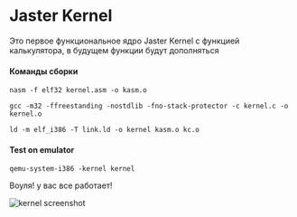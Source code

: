 Jaster Kernel
=======

Это первое функциональное ядро Jaster Kernel с функцией калькулятора, в будущем функции будут дополняться



#### Команды сборки ####
```
nasm -f elf32 kernel.asm -o kasm.o
```
```
gcc -m32 -ffreestanding -nostdlib -fno-stack-protector -c kernel.c -o kernel.o
```
```
ld -m elf_i386 -T link.ld -o kernel kasm.o kc.o
```

#### Test on emulator ####
```
qemu-system-i386 -kernel kernel
```

Воуля! у вас все работает!

![kernel screenshot](http://31.media.tumblr.com/1afd75b433b13df613fa0c2301977893/tumblr_inline_ncy1p0kSGj1rivrqc.png "Screenshot")
